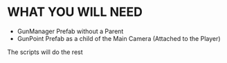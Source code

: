 # WHAT YOU WILL NEED

* GunManager Prefab without a Parent
* GunPoint Prefab as a child of the Main Camera (Attached to the Player)

The scripts will do the rest